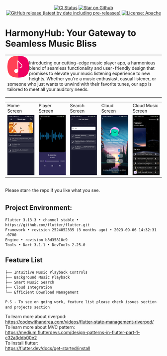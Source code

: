 <p align="center">
<a href="https://github.com/SouravBarmanBS23/music-app/actions"><img src="https://github.com/SouravBarmanBS23/music-app/actions/workflows/continuous_integration.yml/badge.svg?style=flat&logo=github" alt="CI Status"></a>
<a href="https://github.com/SouravBarmanBS23/music-app"><img src="https://img.shields.io/github/stars/SouravBarmanBS23/music-app.svg?style=flat&logo=github" alt="Star on Github"></a>
<a href="https://github.com/SouravBarmanBS23/music-app/releases"><img src="https://img.shields.io/github/v/release/SouravBarmanBS23/music-app?style=flat&color=b02053&include_prereleases" alt="GitHub release (latest by date including pre-releases)"></a>
<a href="http://www.apache.org/licenses/"><img src="https://img.shields.io/github/license/SouravBarmanBS23/listify?style=flat&color=832878" alt="License: Apache"></a>
</p>

# HarmonyHub: Your Gateway to Seamless Music Bliss

<table>
  <tr>
    <td>
      <img src="images/app-logo/app-logo.png" height=70 align="left"> 
      <p>
         Introducing our cutting-edge music player app,
         a harmonious blend of seamless functionality and 
         user-friendly design that promises to elevate your music 
         listening experience to new heights. Whether you're a music enthusiast,
         casual listener, or someone who just wants to unwind with their favorite tunes, 
         our app is tailored to meet all your auditory needs.
      </p>
    </td>
  </tr>
</table>
<table>
  <tr>
     <td>Home Screen</td>
     <td>Player Screen</td>
     <td>Search Screen</td>
     <td>Cloud Screen</td>
     <td>Cloud Music Screen</td>
  </tr>
  <tr>
    <td><img src="/images/screenshots/home-screen.jpg" width=270 ></td>
    <td><img src="/images/screenshots/player-screen.jpg" width=270 ></td>
    <td><img src="/images/screenshots/search-screen.jpg" width=270 ></td>
    <td><img src="/images/screenshots/cloud-screen.jpg" width=270 ></td>
    <td><img src="/images/screenshots/cloud-music-screen.jpg" width=270 ></td>
  </tr>
 </table>
<br> Please star⭐ the repo if you like what you see.

## Project Environment:
```
Flutter 3.13.3 • channel stable • https://github.com/flutter/flutter.git
Framework • revision 2524052335 (3 months ago) • 2023-09-06 14:32:31 -0700
Engine • revision b8d35810e9
Tools • Dart 3.1.1 • DevTools 2.25.0
```


## Feature List
```
├── Intuitive Music Playback Controls
├── Background Music Playback
├── Smart Music Search
├── Cloud Integration
└── Efficient Download Management
```
```P.S - To see on going work, feature list please check issues section and projects section```


To learn more about riverpod:<br>
https://codewithandrea.com/videos/flutter-state-management-riverpod/<br>
To learn more about MVC pattern:<br>
https://medium.flutterdevs.com/design-patterns-in-flutter-part-1-c32a3ddb00e2<br>
To Install flutter:<br>
https://flutter.dev/docs/get-started/install
